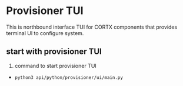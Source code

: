 # Provisioner TUI

This is northbound interface TUI for CORTX components that provides terminal UI
to configure system.

## start with provisioner TUI

1. command to start provisioner TUI

-  `python3 api/python/provisioner/ui/main.py`

